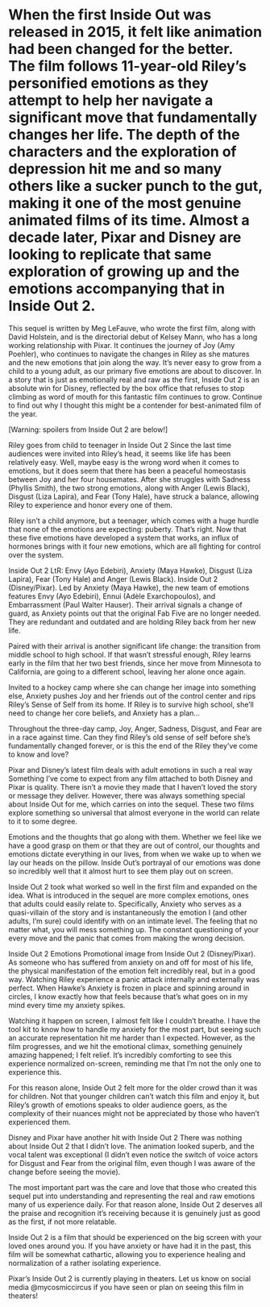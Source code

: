 # When the first Inside Out was released in 2015, it felt like animation had been changed for the better. The film follows 11-year-old Riley’s personified emotions as they attempt to help her navigate a significant move that fundamentally changes her life. The depth of the characters and the exploration of depression hit me and so many others like a sucker punch to the gut, making it one of the most genuine animated films of its time. Almost a decade later, Pixar and Disney are looking to replicate that same exploration of growing up and the emotions accompanying that in Inside Out 2. 

This sequel is written by Meg LeFauve, who wrote the first film, along with David Holstein, and is the directorial debut of Kelsey Mann, who has a long working relationship with Pixar. It continues the journey of Joy (Amy Poehler), who continues to navigate the changes in Riley as she matures and the new emotions that join along the way. It’s never easy to grow from a child to a young adult, as our primary five emotions are about to discover. In a story that is just as emotionally real and raw as the first, Inside Out 2 is an absolute win for Disney, reflected by the box office that refuses to stop climbing as word of mouth for this fantastic film continues to grow. Continue to find out why I thought this might be a contender for best-animated film of the year. 

[Warning: spoilers from Inside Out 2 are below!]

Riley goes from child to teenager in Inside Out 2
Since the last time audiences were invited into Riley’s head, it seems like life has been relatively easy. Well, maybe easy is the wrong word when it comes to emotions, but it does seem that there has been a peaceful homeostasis between Joy and her four housemates. After she struggles with Sadness (Phyllis Smith), the two strong emotions, along with Anger (Lewis Black), Disgust (Liza Lapira), and Fear (Tony Hale), have struck a balance, allowing Riley to experience and honor every one of them. 

Riley isn’t a child anymore, but a teenager, which comes with a huge hurdle that none of the emotions are expecting: puberty. That’s right. Now that these five emotions have developed a system that works, an influx of hormones brings with it four new emotions, which are all fighting for control over the system. 

Inside Out 2
LtR: Envy (Ayo Edebiri), Anxiety (Maya Hawke), Disgust (Liza Lapira), Fear (Tony Hale) and Anger (Lewis Black). Inside Out 2 (Disney/Pixar).
Led by Anxiety (Maya Hawke), the new team of emotions features Envy (Ayo Edebiri), Ennui (Adèle Exarchopoulos), and Embarrassment (Paul Walter Hauser). Their arrival signals a change of guard, as Anxiety points out that the original Fab Five are no longer needed. They are redundant and outdated and are holding Riley back from her new life. 

Paired with their arrival is another significant life change: the transition from middle school to high school. If that wasn’t stressful enough, Riley learns early in the film that her two best friends, since her move from Minnesota to California, are going to a different school, leaving her alone once again.

Invited to a hockey camp where she can change her image into something else, Anxiety pushes Joy and her friends out of the control center and rips Riley’s Sense of Self from its home. If Riley is to survive high school, she’ll need to change her core beliefs, and Anxiety has a plan…

Throughout the three-day camp, Joy, Anger, Sadness, Disgust, and Fear are in a race against time. Can they find Riley’s old sense of self before she’s fundamentally changed forever, or is this the end of the Riley they’ve come to know and love?

Pixar and Disney’s latest film deals with adult emotions in such a real way
Something I’ve come to expect from any film attached to both Disney and Pixar is quality. There isn’t a movie they made that I haven’t loved the story or message they deliver. However, there was always something special about Inside Out for me, which carries on into the sequel. These two films explore something so universal that almost everyone in the world can relate to it to some degree. 

Emotions and the thoughts that go along with them. Whether we feel like we have a good grasp on them or that they are out of control, our thoughts and emotions dictate everything in our lives, from when we wake up to when we lay our heads on the pillow. Inside Out’s portrayal of our emotions was done so incredibly well that it almost hurt to see them play out on screen. 

Inside Out 2 took what worked so well in the first film and expanded on the idea. What is introduced in the sequel are more complex emotions, ones that adults could easily relate to. Specifically, Anxiety who serves as a quasi-villain of the story and is instantaneously the emotion I (and other adults, I’m sure) could identify with on an intimate level. The feeling that no matter what, you will mess something up. The constant questioning of your every move and the panic that comes from making the wrong decision.

Inside Out 2 Emotions
Promotional image from Inside Out 2 (Disney/Pixar).
As someone who has suffered from anxiety on and off for most of his life, the physical manifestation of the emotion felt incredibly real, but in a good way. Watching Riley experience a panic attack internally and externally was perfect. When Hawke’s Anxiety is frozen in place and spinning around in circles, I know exactly how that feels because that’s what goes on in my mind every time my anxiety spikes.

Watching it happen on screen, I almost felt like I couldn’t breathe. I have the tool kit to know how to handle my anxiety for the most part, but seeing such an accurate representation hit me harder than I expected. However, as the film progresses, and we hit the emotional climax, something genuinely amazing happened; I felt relief. It’s incredibly comforting to see this experience normalized on-screen, reminding me that I’m not the only one to experience this.

For this reason alone, Inside Out 2 felt more for the older crowd than it was for children. Not that younger children can’t watch this film and enjoy it, but Riley’s growth of emotions speaks to older audience goers, as the complexity of their nuances might not be appreciated by those who haven’t experienced them.

Disney and Pixar have another hit with Inside Out 2
There was nothing about Inside Out 2 that I didn’t love. The animation looked superb, and the vocal talent was exceptional (I didn’t even notice the switch of voice actors for Disgust and Fear from the original film, even though I was aware of the change before seeing the movie).

The most important part was the care and love that those who created this sequel put into understanding and representing the real and raw emotions many of us experience daily. For that reason alone, Inside Out 2 deserves all the praise and recognition it’s receiving because it is genuinely just as good as the first, if not more relatable.

Inside Out 2 is a film that should be experienced on the big screen with your loved ones around you. If you have anxiety or have had it in the past, this film will be somewhat cathartic, allowing you to experience healing and normalization of a rather isolating experience.

Pixar’s Inside Out 2 is currently playing in theaters. Let us know on social media @mycosmiccircus if you have seen or plan on seeing this film in theaters!